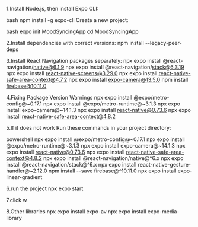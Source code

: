 1.Install Node.js, then install Expo CLI:

bash
npm install -g expo-cli
Create a new project:

bash
expo init MoodSyncingApp
cd MoodSyncingApp

2.Install dependencies with correct versions:
npm install --legacy-peer-deps

3.Install React Navigation packages separately:
npx expo install @react-navigation/native@6.1.9
npx expo install @react-navigation/stack@6.3.19
npx expo install react-native-screens@3.29.0
npx expo install react-native-safe-area-context@4.7.2
npx expo install expo-camera@13.5.0
npm install firebase@10.11.0

4.Fixing Package Version Warnings
npx expo install @expo/metro-config@~0.17.1
npx expo install @expo/metro-runtime@~3.1.3
npx expo install expo-camera@~14.1.3
npx expo install react-native@0.73.6
npx expo install react-native-safe-area-context@4.8.2

5.If it does not work
Run these commands in your project directory:

powershell
npx expo install @expo/metro-config@~0.17.1
npx expo install @expo/metro-runtime@~3.1.3
npx expo install expo-camera@~14.1.3
npx expo install react-native@0.73.6
npx expo install react-native-safe-area-context@4.8.2
npx expo install @react-navigation/native@^6.x
npx expo install @react-navigation/stack@^6.x
npx expo install react-native-gesture-handler@~2.12.0
npm install --save firebase@^10.11.0
npx expo install expo-linear-gradient

6.run the project
npx expo start

7.click w 

8.Other libraries
npx expo install expo-av
npx expo install expo-media-library